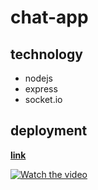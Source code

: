 # chat-app

## technology 
- nodejs 
- express 
- socket.io
## deployment 
[**link**](https://chat-nodejs-app.onrender.com)

[![Watch the video](https://i.imgur.com/vKb2F1B.png)](https://github.com/mahmoud-elbasiony/chat-app/blob/main/Demo.mkv)

